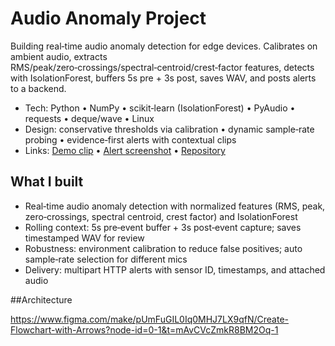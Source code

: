 # Audio Anomaly Project

Building real‑time audio anomaly detection for edge devices. Calibrates on ambient audio, extracts RMS/peak/zero‑crossings/spectral‑centroid/crest‑factor features, detects with IsolationForest, buffers 5s pre + 3s post, saves WAV, and posts alerts to a backend.

- Tech: Python • NumPy • scikit‑learn (IsolationForest) • PyAudio • requests • deque/wave • Linux
- Design: conservative thresholds via calibration • dynamic sample‑rate probing • evidence‑first alerts with contextual clips
- Links: [Demo clip](#) • [Alert screenshot](#) • [Repository](#)

## What I built
- Real‑time audio anomaly detection with normalized features (RMS, peak, zero‑crossings, spectral centroid, crest factor) and IsolationForest
- Rolling context: 5s pre‑event buffer + 3s post‑event capture; saves timestamped WAV for review
- Robustness: environment calibration to reduce false positives; auto sample‑rate selection for different mics
- Delivery: multipart HTTP alerts with sensor ID, timestamps, and attached audio

##Architecture

https://www.figma.com/make/pUmFuGIL0Iq0MHJ7LX9qfN/Create-Flowchart-with-Arrows?node-id=0-1&t=mAvCVcZmkR8BM2Oq-1
